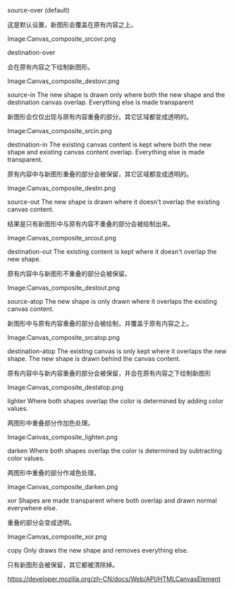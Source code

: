 source-over (default)

这是默认设置，新图形会覆盖在原有内容之上。

Image:Canvas_composite_srcovr.png

destination-over

会在原有内容之下绘制新图形。

Image:Canvas_composite_destovr.png

source-in
The new shape is drawn only where both the new shape and the destination canvas overlap. Everything else is made transparent

新图形会仅仅出现与原有内容重叠的部分。其它区域都变成透明的。

Image:Canvas_composite_srcin.png

destination-in
The existing canvas content is kept where both the new shape and existing canvas content overlap. Everything else is made transparent.

原有内容中与新图形重叠的部分会被保留，其它区域都变成透明的。

Image:Canvas_composite_destin.png

source-out
The new shape is drawn where it doesn't overlap the existing canvas content.

结果是只有新图形中与原有内容不重叠的部分会被绘制出来。

Image:Canvas_composite_srcout.png

destination-out
The existing content is kept where it doesn't overlap the new shape.

原有内容中与新图形不重叠的部分会被保留。

Image:Canvas_composite_destout.png

source-atop
The new shape is only drawn where it overlaps the existing canvas content.

新图形中与原有内容重叠的部分会被绘制，并覆盖于原有内容之上。

Image:Canvas_composite_srcatop.png

destination-atop
The existing canvas is only kept where it overlaps the new shape. The new shape is drawn behind the canvas content.

原有内容中与新内容重叠的部分会被保留，并会在原有内容之下绘制新图形

Image:Canvas_composite_destatop.png

lighter
Where both shapes overlap the color is determined by adding color values.

两图形中重叠部分作加色处理。

Image:Canvas_composite_lighten.png

darken
Where both shapes overlap the color is determined by subtracting color values.

两图形中重叠的部分作减色处理。

Image:Canvas_composite_darken.png

xor
Shapes are made transparent where both overlap and drawn normal everywhere else.

重叠的部分会变成透明。

Image:Canvas_composite_xor.png

copy
Only draws the new shape and removes everything else.

只有新图形会被保留，其它都被清除掉。


https://developer.mozilla.org/zh-CN/docs/Web/API/HTMLCanvasElement